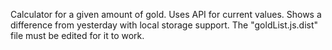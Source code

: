 Calculator for a given amount of gold. Uses API for current values. Shows a difference from yesterday with local storage support.
The "goldList.js.dist" file must be edited for it to work.